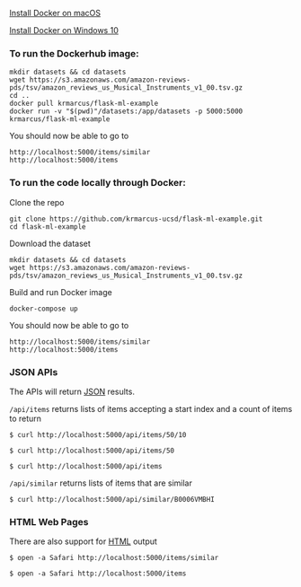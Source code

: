 [Install Docker on macOS](https://runnable.com/docker/install-docker-on-macos)

[Install Docker on Windows 10](https://runnable.com/docker/install-docker-on-windows-10)

### To run the Dockerhub image:

```
mkdir datasets && cd datasets
wget https://s3.amazonaws.com/amazon-reviews-pds/tsv/amazon_reviews_us_Musical_Instruments_v1_00.tsv.gz
cd ..
docker pull krmarcus/flask-ml-example
docker run -v "$(pwd)"/datasets:/app/datasets -p 5000:5000 krmarcus/flask-ml-example
```

You should now be able to go to

```
http://localhost:5000/items/similar
http://localhost:5000/items
```

### To run the code locally through Docker:

Clone the repo

```
git clone https://github.com/krmarcus-ucsd/flask-ml-example.git
cd flask-ml-example
```

Download the dataset

```
mkdir datasets && cd datasets
wget https://s3.amazonaws.com/amazon-reviews-pds/tsv/amazon_reviews_us_Musical_Instruments_v1_00.tsv.gz
```

Build and run Docker image

``
docker-compose up
``

You should now be able to go to

```
http://localhost:5000/items/similar
http://localhost:5000/items
```

### JSON APIs

The APIs will return [JSON](https://www.w3schools.com/whatis/whatis_json.asp) results.

``/api/items`` returns lists of items accepting a start index and a count of items to return

```
$ curl http://localhost:5000/api/items/50/10

$ curl http://localhost:5000/api/items/50

$ curl http://localhost:5000/api/items
```

``/api/similar`` returns lists of items that are similar

```
$ curl http://localhost:5000/api/similar/B0006VMBHI
```

### HTML Web Pages

There are also support for [HTML](https://www.w3schools.com/whatis/whatis_html.asp) output

```
$ open -a Safari http://localhost:5000/items/similar

$ open -a Safari http://localhost:5000/items
```
